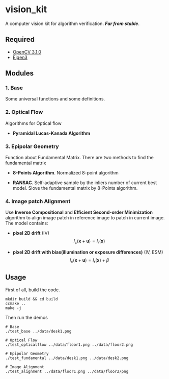 # vision_kit

A computer vision kit for algorithm verification. ***Far from stable***.

## Required
* [OpenCV 3.1.0](https://github.com/opencv/opencv/tree/3.1.0)
* [Eigen3](https://github.com/RLovelett/eigen/tree/3.3.3)

## Modules

### 1. **Base**
Some universal functions and some definitions.

### 2. **Optical Flow**
Algorithms for Optical flow

* **Pyramidal  Lucas-Kanada Algorithm**

### 3. **Epipolar Geometry**
Function about Fundamental Matrix. There are two methods to find the fundamental matrix
* **8-Points Algorithm**. Normalized 8-point algorithm 

* **RANSAC**. Self-adaptive sample by the inliers number of current best model.  Slove the fundamental matrix by 8-Points algorithm.

### 4. **Image patch Alignment**
Use **Inverse Compositional** and **Efficient Second-order Minimization** algorithm to align image patch in reference image to patch in current image. The model contains:

* **pixel 2D drift** (IV)
$$I_c(\mathbf x + \mathbf u) = I_r(\mathbf x)$$

* **pixel 2D drift with bias(illumination or exposure differences)** (IV, ESM)
$$I_c(\mathbf x + \mathbf u) = I_r(\mathbf x) + \beta$$

## Usage
First of all, build the code.
```
mkdir build && cd build
ccmake ..
make -j
```
Then run the demos
```
# Base
./test_base ../data/desk1.png

# Optical Flow
./test_opticalflow ../data/floor1.png ../data/floor2.png

# Epipolar Geometry
./test_fundamental ../data/desk1.png ../data/desk2.png

# Image Alignment
./test_alignment ../data/floor1.png ../data/floor2/png
```